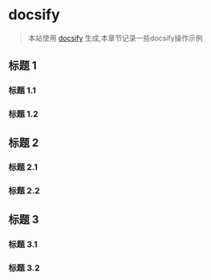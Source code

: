 <!-- /docs/about/docsify/docsify.md（简述JAVA知识点） -->
# docsify
> 本站使用 [docsify](https://docsify.js.org/#/zh-cn/) 生成,本章节记录一些docsify操作示例

## 标题 1

### 标题 1.1

### 标题 1.2

## 标题 2

### 标题 2.1

### 标题 2.2

## 标题 3

### 标题 3.1

### 标题 3.2